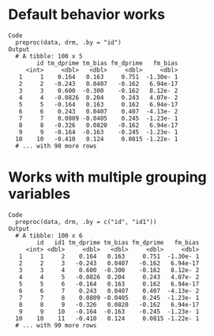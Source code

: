 # Default behavior works

    Code
      preproc(data, drm, .by = "id")
    Output
      # A tibble: 100 x 5
            id tm_dprime tm_bias fm_dprime   fm_bias
         <int>     <dbl>   <dbl>     <dbl>     <dbl>
       1     1    0.164   0.163     0.751  -1.30e- 1
       2     2   -0.243   0.0407   -0.162   6.94e-17
       3     3    0.600  -0.300    -0.162   8.12e- 2
       4     4   -0.0826  0.204     0.243   4.07e- 2
       5     5   -0.164   0.163     0.162   6.94e-17
       6     6    0.243   0.0407    0.407  -4.13e- 2
       7     7    0.0809 -0.0405    0.245  -1.23e- 1
       8     8   -0.326   0.0820   -0.162   6.94e-17
       9     9   -0.164  -0.163    -0.245  -1.23e- 1
      10    10   -0.410   0.124     0.0815 -1.22e- 1
      # ... with 90 more rows

# Works with multiple grouping variables

    Code
      preproc(data, drm, .by = c("id", "id1"))
    Output
      # A tibble: 100 x 6
            id   id1 tm_dprime tm_bias fm_dprime   fm_bias
         <int> <dbl>     <dbl>   <dbl>     <dbl>     <dbl>
       1     1     2    0.164   0.163     0.751  -1.30e- 1
       2     2     3   -0.243   0.0407   -0.162   6.94e-17
       3     3     4    0.600  -0.300    -0.162   8.12e- 2
       4     4     5   -0.0826  0.204     0.243   4.07e- 2
       5     5     6   -0.164   0.163     0.162   6.94e-17
       6     6     7    0.243   0.0407    0.407  -4.13e- 2
       7     7     8    0.0809 -0.0405    0.245  -1.23e- 1
       8     8     9   -0.326   0.0820   -0.162   6.94e-17
       9     9    10   -0.164  -0.163    -0.245  -1.23e- 1
      10    10    11   -0.410   0.124     0.0815 -1.22e- 1
      # ... with 90 more rows

